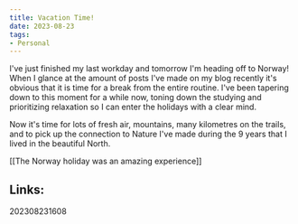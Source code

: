 ```yaml
---
title: Vacation Time!
date: 2023-08-23
tags:
- Personal
---
```


I've just finished my last workday and tomorrow I'm heading off to Norway! When I glance at the amount of posts I've made on my blog recently it's obvious that it is time for a break from the entire routine. I've been tapering down to this moment for a while now, toning down the studying and prioritizing relaxation so I can enter the holidays with a clear mind.

Now it's time for lots of fresh air, mountains, many kilometres on the trails, and to pick up the connection to Nature I've made during the 9 years that I lived in the beautiful North.

[[The Norway holiday was an amazing experience]]

## Links:

202308231608
